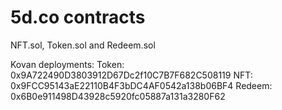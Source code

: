 # 5d.co contracts

NFT.sol, Token.sol and Redeem.sol

Kovan deployments:
Token: 0x9A722490D3803912D67Dc2f10C7B7F682C508119
NFT: 0x9FCC95143aE22110B4F3bDC4AF0542a138b06BF4
Redeem: 0x6B0e911498D43928c5920fc05887a131a3280F62

